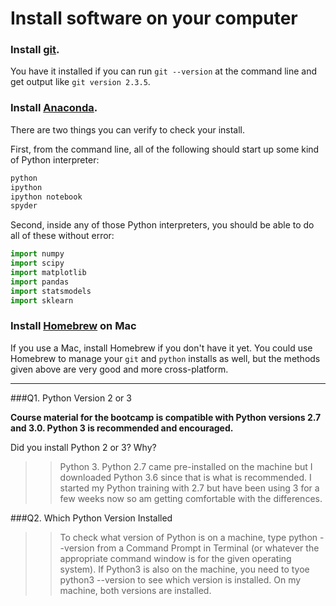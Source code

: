 # Install software on your computer


### Install [git](http://git-scm.com/).

You have it installed if you can run `git --version` at the command
line and get output like `git version 2.3.5`.


### Install [Anaconda](http://continuum.io/downloads).

There are two things you can verify to check your install.

First, from the command line, all of the following should start up
some kind of Python interpreter:

```bash
python
ipython
ipython notebook
spyder
```

Second, inside any of those Python interpreters, you should be able to
do all of these without error:

```python
import numpy
import scipy
import matplotlib
import pandas
import statsmodels
import sklearn
```

### Install [Homebrew](http://brew.sh/) on Mac

If you use a Mac, install Homebrew if you don't
have it yet. You could use Homebrew to manage your `git` and `python`
installs as well, but the methods given above are very good and more
cross-platform.

---

###Q1. Python Version 2 or 3

**Course material for the bootcamp is compatible with Python versions 2.7 and 3.0. Python 3 is recommended and encouraged.**  

Did you install Python 2 or 3? Why?  

>> Python 3.  Python 2.7 came pre-installed on the machine but I downloaded Python 3.6 since that is what is recommended.
I started my Python training with 2.7 but have been using 3 for a few weeks now so am getting comfortable with the differences.

###Q2. Which Python Version Installed   

>> To check what version of Python is on a machine, type python --version from a Command Prompt in Terminal (or whatever
the appropriate command window is for the given operating system).  If Python3 is also on the machine,
you need to tyoe python3 --version to see which version is installed.  On my machine, both versions are installed.

 


